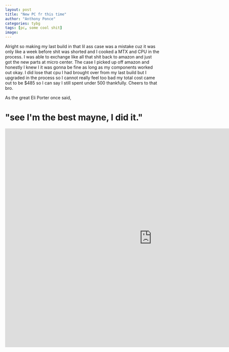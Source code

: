 ```yaml
---
layout: post
title: "New PC fr this time"
author: "Anthony Ponce"
categories: tybg
tags: [pc, some cool shit]
image: 
---
```


Alright so making my last build in that lil ass case was a mistake cuz it was only like a week before shit was shorted and I cooked a MTX and CPU in the process. I was able to exchange like all that shit back to amazon and just got the new parts at micro center. The case I picked up off amazon and honestly I knew I it was gonna be fine as long as my components worked out okay. I did lose that cpu I had brought over from my last build but I upgraded in the process so I cannot really feel too bad my total cost came out to be $485 so I can say I still spent under 500 thankfully. Cheers to that bro. 


As the great Eli Porter once said, 

# "see I'm the best mayne, I did it."

<iframe width="957" height="713" src="https://www.youtube.com/embed/tKKxPtP6XjQ" title="Iron Mic: Eli Porter vs. Envy" frameborder="0" allow="accelerometer; autoplay; clipboard-write; encrypted-media; gyroscope; picture-in-picture; web-share" referrerpolicy="strict-origin-when-cross-origin" allowfullscreen></iframe>
